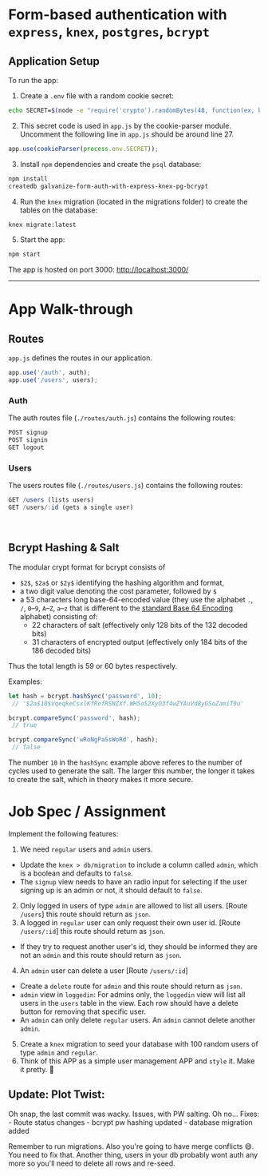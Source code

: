 # Form-based authentication with `express`, `knex`, `postgres`, `bcrypt`

Application Setup
--

To run the app:

  1. Create a `.env` file with a random cookie secret:

  ```sh
  echo SECRET=$(node -e "require('crypto').randomBytes(48, function(ex, buf) { console.log(buf.toString('hex')) });") >> .env
  ```

  2. This secret code is used in `app.js` by the cookie-parser module. Uncomment the following line in `app.js` should be around line 27.

  ```js
  app.use(cookieParser(process.env.SECRET));
  ```

  3. Install `npm` dependencies and create the `psql` database:

  ```sh
  npm install
  createdb galvanize-form-auth-with-express-knex-pg-bcrypt
  ```

  4. Run the `knex` migration (located in the migrations folder) to create the tables on the database:

  ```sh
  knex migrate:latest
  ```

  5. Start the app:

  ```sh
  npm start
  ```

The app is hosted on port 3000: [http://localhost:3000/](http://localhost:3000/)

<hr>

# App Walk-through

## Routes

`app.js` defines the routes in our application.

```js
app.use('/auth', auth);
app.use('/users', users);
```

### Auth

The auth routes file (`./routes/auth.js`) contains the following routes:

```js
POST signup
POST signin
GET logout
```

### Users

The users routes file (`./routes/users.js`) contains the following routes:

```js
GET /users (lists users)
GET /users/:id (gets a single user)
```

<br>

## Bcrypt Hashing & Salt
The modular crypt format for bcrypt consists of

* `$2$`, `$2a$` or `$2y$` identifying the hashing algorithm and format,
* a two digit value denoting the cost parameter, followed by `$`
* a 53 characters long base-64-encoded value (they use the alphabet `.`, `/`, `0`–`9`, `A`–`Z`, `a`–`z` that is different to the [standard Base 64 Encoding](http://tools.ietf.org/html/rfc4648#section-4) alphabet) consisting of:
  * 22 characters of salt (effectively only 128 bits of the 132 decoded bits)
  * 31 characters of encrypted output (effectively only 184 bits of the 186 decoded bits)

Thus the total length is 59 or 60 bytes respectively.

Examples:
```js
let hash = bcrypt.hashSync('password', 10);
 // '$2a$10$VqeqkeCsxlKfRefRSNZXf.WH5o52XyO3f4wZYAuVd8yGSoZamiT9u'

bcrypt.compareSync('password', hash);
 // true

bcrypt.compareSync('wRoNgPaSsWoRd', hash);
 // false
```

The number `10` in the `hashSync` example above referes to the number of cycles used to generate the salt. The larger this number, the longer it takes to create the salt, which in theory makes it more secure.


# Job Spec / Assignment
Implement the following features:

1. We need `regular` users and `admin` users.
  - Update the `knex > db/migration` to include a column called `admin`, which is a boolean and defaults to `false`.
  - The `signup` view needs to have an radio input for selecting if the user signing up is an admin or not, it should default to `false`.
2. Only logged in users of type `admin` are allowed to list all users. [Route `/users`] this route should return as `json`.
3. A logged in `regular` user can only request their own user id. [Route `/users/:id`] this route should return as `json`.
  - If they try to request another user's id, they should be informed they are not an `admin` and this route should return as `json`.
4. An `admin` user can delete a user [Route `/users/:id`]
  - Create a `delete` route for `admin` and this route should return as `json`.
  - `admin` view in `loggedin`: For admins only, the `loggedin` view will list all users in the `users` table in the view. Each row should have a delete button for removing that specific user.
  - An `admin` can only delete `regular` users. An `admin` cannot delete another `admin`.
5. Create a `knex` migration to seed your database with 100 random users of type `admin` and `regular`.
6. Think of this APP as a simple user management APP and `style` it. Make it pretty. 💚  

## Update: Plot Twist:
Oh snap, the last commit was wacky. Issues, with PW salting. Oh no...
  Fixes:
    - Route status changes
    - bcrypt pw hashing updated
    - database migration added

Remember to run migrations. Also you're going to have merge conflicts 😄. You need to fix that. Another thing, users in your db probably wont auth any more so you'll need to delete all rows and re-seed.  
